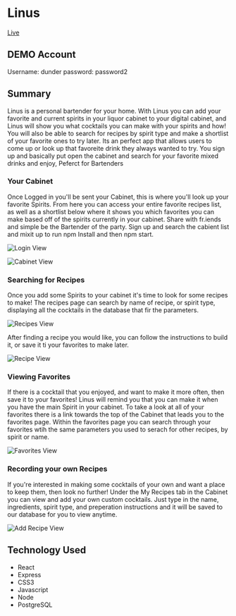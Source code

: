 # Linus

<a href="Screen Shot 2020-10-12 at 10.17.47 PM.png" alt="landing page"/></a>


[Live](https://linus-ten.now.sh/)

## DEMO Account

Username: dunder
password: password2

## Summary

Linus is a personal bartender for your home. With Linus you can add your favorite and current spirits in your liquor cabinet to your digital cabinet, and Linus will show you what cocktails you can make with your spirits and how! You will also be able to search for recipes by spirit type and make a shortlist of your favorite ones to try later. Its an perfect app that allows users to come up or look up that favoreite drink they always wanted to try. You sign up and basically put open the cabinet and search for your favorite mixed drinks and enjoy, Peferct for Bartenders

### Your Cabinet

Once Logged in you'll be sent your Cabinet, this is where you'll look up your favorite  Spirits. From here you can access your entire favorite recipes list, as well as a shortlist below where it shows you which favorites you can make based off of the spirits currently in your cabinet. Share with fr.iends and simple be the Bartender of the party. Sign up and search the cabient list and mixit up
to run npm Install and then npm start.
 
![Login View](./READMEimg/Login-view.png)

![Cabinet View](./READMEimg/Cabinet-view.png)

### Searching for Recipes

Once you add some Spirits to your cabinet it's time to look for some recipes to make! The recipes page can search by name of recipe, or spirit type, displaying all the cocktails in the database that fir the parameters.

![Recipes View](./READMEimg/Recipes-view.png)

After finding a recipe you would like, you can follow the instructions to build it, or save it ti your favorites to make later.

![Recipe View](./READMEimg/Recipe-view.png)

### Viewing Favorites

If there is a cocktail that you enjoyed, and want to make it more often, then save it to your favorites! Linus will remind you that you can make it when you have the main Spirit in your cabinet. To take a look at all of your favorites there is a link towards the top of the Cabinet that leads you to the favorites page. Within the favorites page you can search through your favorites wtih the same parameters you used to serach for other recipes, by spirit or name.

![Favorites View](./READMEimg/Favorites-view.png)

### Recording your own Recipes

If you're interested in making some cocktails of your own and want a place to keep them, then look no further! Under the My Recipes tab in the Cabinet you can view and add your own custom cocktails. Just type in the name, ingredients, spirit type, and preperation instructions and it will be saved to our database for you to view anytime.

![Add Recipe View](./READMEimg/Add-recipe-view.png)

## Technology Used

- React
- Express
- CSS3
- Javascript
- Node
- PostgreSQL
